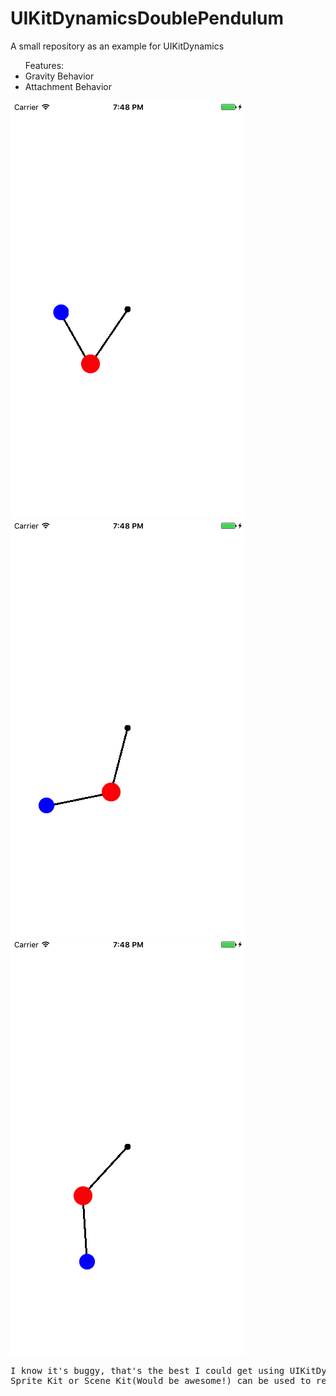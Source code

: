 # UIKitDynamicsDoublePendulum
A small repository as an example for UIKitDynamics

<ul>Features: 
<li>Gravity Behavior</li>
<li>Attachment Behavior</li>
</ul>

![Screenshot 1](/screen1.png?raw=true "Screenshot 1")
![Screenshot 2](/screen2.png?raw=true "Screenshot 2")
![Screenshot 3](/screen3.png?raw=true "Screenshot 3")

<pre>I know it's buggy, that's the best I could get using UIKitDynamics,
Sprite Kit or Scene Kit(Would be awesome!) can be used to replicate this project too.</pre>
